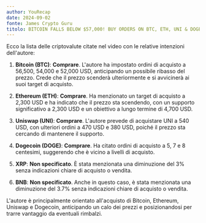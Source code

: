```yaml
---
author: YouRecap
date: 2024-09-02
fonte: James Crypto Guru
titolo: BITCOIN FALLS BELOW $57,000! BUY ORDERS ON BTC, ETH, UNI & DOGE ABOUT TO ACTIVATE!!
---
```


Ecco la lista delle criptovalute citate nel video con le relative intenzioni dell'autore:

1. **Bitcoin (BTC)**: **Comprare**. L'autore ha impostato ordini di acquisto a 56,500, 54,000 e 52,000 USD, anticipando un possibile ribasso del prezzo. Crede che il prezzo scenderà ulteriormente e si avvicinerà ai suoi target di acquisto.

2. **Ethereum (ETH)**: **Comprare**. Ha menzionato un target di acquisto a 2,300 USD e ha indicato che il prezzo sta scendendo, con un supporto significativo a 2,300 USD e un obiettivo a lungo termine di 4,700 USD.

3. **Uniswap (UNI)**: **Comprare**. L'autore prevede di acquistare UNI a 540 USD, con ulteriori ordini a 470 USD e 380 USD, poiché il prezzo sta cercando di mantenere il supporto.

4. **Dogecoin (DOGE)**: **Comprare**. Ha citato ordini di acquisto a 5, 7 e 8 centesimi, suggerendo che è vicino a livelli di acquisto.

5. **XRP**: **Non specificato**. È stata menzionata una diminuzione del 3% senza indicazioni chiare di acquisto o vendita.

6. **BNB**: **Non specificato**. Anche in questo caso, è stata menzionata una diminuzione del 3.7% senza indicazioni chiare di acquisto o vendita.

L'autore è principalmente orientato all'acquisto di Bitcoin, Ethereum, Uniswap e Dogecoin, anticipando un calo dei prezzi e posizionandosi per trarre vantaggio da eventuali rimbalzi.
